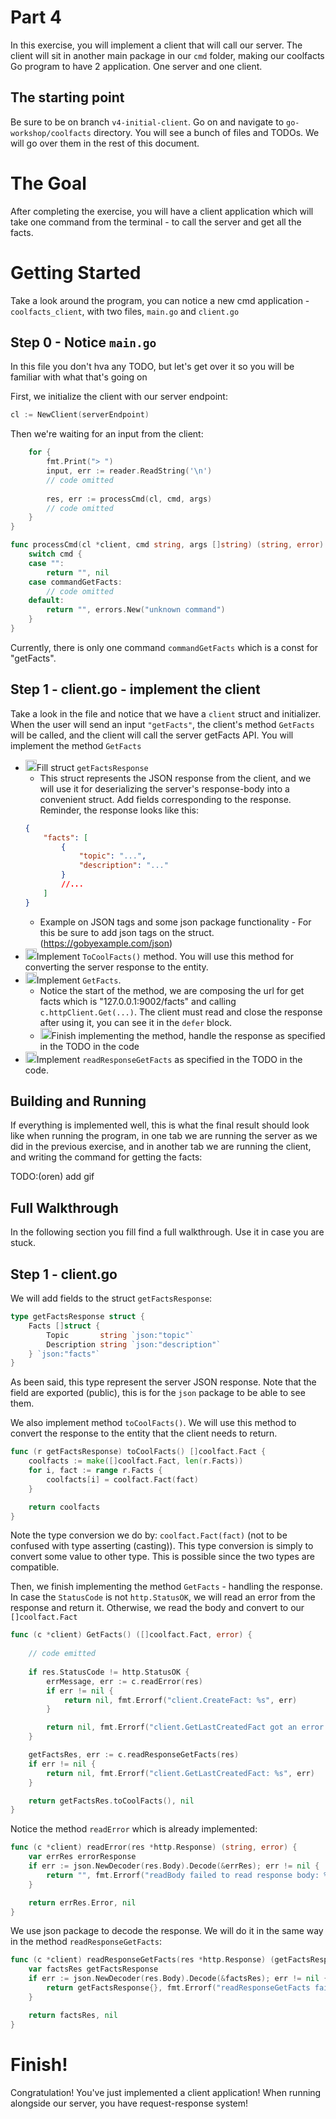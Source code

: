 # Part 4

In this exercise, you will implement a client that will call our server.
The client will sit in another main package in our `cmd` folder, making our coolfacts Go program to have 2 application. One server and one client. 

## The starting point
Be sure to be on branch `v4-initial-client`. Go on and navigate to `go-workshop/coolfacts` directory. You will see a bunch of files and TODOs. We will go over them in the rest of this document.

# The Goal
After completing the exercise, you will have a client application which will take one command from the terminal - to call the server and get all the facts.

# **Getting Started**
Take a look around the program, you can notice a new cmd application - `coolfacts_client`, with two files, `main.go` and `client.go`

## Step 0 - Notice `main.go`
In this file you don't hva any TODO, but let's get over it so you will be familiar with what that's going on

First, we initialize the client with our server endpoint:
```go
cl := NewClient(serverEndpoint)
```

Then we're waiting for an input from the client:
```go
	for {
		fmt.Print("> ")
		input, err := reader.ReadString('\n')
		// code omitted
		
		res, err := processCmd(cl, cmd, args)
		// code omitted
	}
}

func processCmd(cl *client, cmd string, args []string) (string, error) {
	switch cmd {
	case "":
		return "", nil
	case commandGetFacts:
		// code omitted
	default:
		return "", errors.New("unknown command")
	}
}
```

Currently, there is only one command `commandGetFacts` which is a const for "getFacts".

## Step 1 - client.go - implement the client
Take a look in the file and notice that we have a `client` struct and initializer. When the user will send an input `"getFacts"`,
the client's method `GetFacts` will be called, and the client will call the server getFacts API. You will implement the method `GetFacts`

- <img src="https://user-images.githubusercontent.com/5252381/204141574-767eba62-e9dd-4bc1-9d45-03bef68812aa.jpg" width="18">Fill struct `getFactsResponse`
  - This struct represents the JSON response from the client, and we will use it for deserializing the server's response-body into a convenient struct. Add fields corresponding to the response. Reminder, the response looks like this:
  ```json
  {
      "facts": [
          {
              "topic": "...",
              "description": "..."
          }
          //...
      ]     
  } 
  ```
  - Example on JSON tags and some json package functionality - For this be sure to add json tags on the struct. (https://gobyexample.com/json)
- <img src="https://user-images.githubusercontent.com/5252381/204141574-767eba62-e9dd-4bc1-9d45-03bef68812aa.jpg" width="18">Implement `ToCoolFacts()` method. You will use this method for converting the server response to the entity.
- <img src="https://user-images.githubusercontent.com/5252381/204141574-767eba62-e9dd-4bc1-9d45-03bef68812aa.jpg" width="18">Implement `GetFacts`.
  - Notice the start of the method, we are composing the url for get facts which is "127.0.0.1:9002/facts" and calling `c.httpClient.Get(...)`. The client must read and close the response after using it, you can see it in the `defer` block.
  - <img src="https://user-images.githubusercontent.com/5252381/204141574-767eba62-e9dd-4bc1-9d45-03bef68812aa.jpg" width="18">Finish implementing the method, handle the response as specified in the TODO in the code
- <img src="https://user-images.githubusercontent.com/5252381/204141574-767eba62-e9dd-4bc1-9d45-03bef68812aa.jpg" width="18">Implement `readResponseGetFacts` as specified in the TODO in the code.

## Building and Running

If everything is implemented well, this is what the final result should look like when running the program, in one tab we are running the server as we did in the previous exercise, and in another tab we are running the client, and writing the command for getting the facts:

TODO:(oren) add gif

## Full Walkthrough

In the following section you fill find a full walkthrough. Use it in case you are stuck.

## Step 1 - client.go

We will add fields to the struct `getFactsResponse`:
```go
type getFactsResponse struct {
	Facts []struct {
		Topic       string `json:"topic"`
		Description string `json:"description"`
	} `json:"facts"`
}
```
As been said, this type represent the server JSON response.
Note that the field are exported (public), this is for the `json` package to be able to see them.

We also implement method `toCoolFacts()`. We will use this method to convert the response to the entity that the client needs to return. 
```go
func (r getFactsResponse) toCoolFacts() []coolfact.Fact {
	coolfacts := make([]coolfact.Fact, len(r.Facts))
	for i, fact := range r.Facts {
		coolfacts[i] = coolfact.Fact(fact)
	}

	return coolfacts
}
```
Note the type conversion we do by: `coolfact.Fact(fact)` (not to be confused with type asserting (casting)). This type conversion is simply to convert some value to other type.
This is possible since the two types are compatible.

Then, we finish implementing the method `GetFacts` - handling the response. In case the `StatusCode` is not `http.StatusOK`, we will read an error from the response and return it. Otherwise, we read the body and convert to our `[]coolfact.Fact`
```go
func (c *client) GetFacts() ([]coolfact.Fact, error) {
        
	// code emitted
	
	if res.StatusCode != http.StatusOK {
		errMessage, err := c.readError(res)
		if err != nil {
			return nil, fmt.Errorf("client.CreateFact: %s", err)
		}

		return nil, fmt.Errorf("client.GetLastCreatedFact got an error from server. status: %d. error: %s", res.StatusCode, errMessage)
	}

	getFactsRes, err := c.readResponseGetFacts(res)
	if err != nil {
		return nil, fmt.Errorf("client.GetLastCreatedFact: %s", err)
	}

	return getFactsRes.toCoolFacts(), nil
}
```
Notice the method `readError` which is already implemented:
```go
func (c *client) readError(res *http.Response) (string, error) {
	var errRes errorResponse
	if err := json.NewDecoder(res.Body).Decode(&errRes); err != nil {
		return "", fmt.Errorf("readBody failed to read response body: %v. \nbody string is: %s", err)
	}

	return errRes.Error, nil
}
```
We use json package to decode the response. We will do it in the same way in the method `readResponseGetFacts`:
```go
func (c *client) readResponseGetFacts(res *http.Response) (getFactsResponse, error) {
	var factsRes getFactsResponse
	if err := json.NewDecoder(res.Body).Decode(&factsRes); err != nil {
		return getFactsResponse{}, fmt.Errorf("readResponseGetFacts failed to read response body: %v. \nbody string is: %s", err)
	}

	return factsRes, nil
}
```

# Finish!
Congratulation! You've just implemented a client application! When running alongside our server, you have request-response system!

